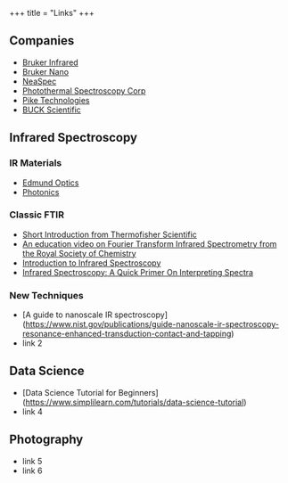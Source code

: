 +++
title = "Links"
+++

## Companies
- [Bruker Infrared](https://www.bruker.com/products/infrared-near-infrared-and-raman-spectroscopy.html)
- [Bruker Nano](https://www.bruker.com/products/surface-and-dimensional-analysis/nanoscale-infrared-spectrometers/anasys-nanoir3/overview.html)
- [NeaSpec](http://www.neaspec.com/)
- [Photothermal Spectroscopy Corp](https://www.photothermal.com/)
- [Pike Technologies](https://www.piketech.com/)
- [BUCK Scientific](https://www.bucksci.com/pages/ir-ftir-accessories-page/)

## Infrared Spectroscopy

### IR Materials
- [Edmund Optics](https://www.edmundoptics.com.sg/knowledge-center/application-notes/optics/the-correct-material-for-infrared-applications/)
- [Photonics](https://www.photonics.com/Articles/Common_Infrared_Optical_Materials_and_Coatings_A/a25495)

### Classic FTIR
- [Short Introduction from Thermofisher Scientific](https://www.thermofisher.com/sg/en/home/industrial/spectroscopy-elemental-isotope-analysis/spectroscopy-elemental-isotope-analysis-learning-center/molecular-spectroscopy-information/ftir-information/ftir-basics.html)
- [An education video on Fourier Transform Infrared Spectrometry from the Royal Society of Chemistry](https://youtu.be/DDTIJgIh86E)
- [Introduction to Infrared Spectroscopy](https://youtu.be/0S_bt3JI150)
- [Infrared Spectroscopy: A Quick Primer On Interpreting Spectra](https://www.masterorganicchemistry.com/2016/11/23/quick_analysis_of_ir_spectra/)

### New Techniques
- [A guide to nanoscale IR spectroscopy] (https://www.nist.gov/publications/guide-nanoscale-ir-spectroscopy-resonance-enhanced-transduction-contact-and-tapping)
- link 2

## Data Science
- [Data Science Tutorial for Beginners] (https://www.simplilearn.com/tutorials/data-science-tutorial)
- link 4

## Photography
- link 5
- link 6
